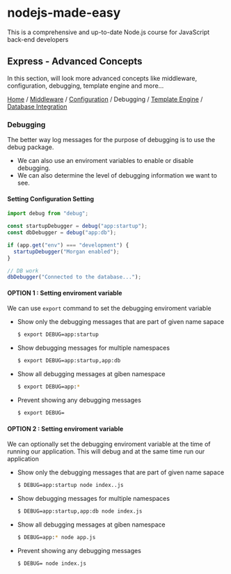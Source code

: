 # nodejs-made-easy

This is a comprehensive and up-to-date Node.js course for JavaScript back-end developers

## Express - Advanced Concepts

In this section, will look more advanced concepts like middleware, configuration, debugging, template engine and more...

[Home](../README.md) / [Middleware](./middleware.md) / [Configuration](./configuration.md) / Debugging / [Template Engine](./template-engines.md) / [Database Integration](./database-integration.md)

### Debugging

The better way log messages for the purpose of debugging is to use the debug package.

- We can also use an enviroment variables to enable or disable debugging.
- We can also determine the level of debugging information we want to see.

#### Setting Configuration Setting

```js
import debug from "debug";

const startupDebugger = debug("app:startup");
const dbDebugger = debug("app:db");

if (app.get("env") === "development") {
  startupDebugger("Morgan enabled");
}

// DB work
dbDebugger("Connected to the database...");
```

#### OPTION 1 : Setting enviroment variable

We can use `export` command to set the debugging enviroment variable

- Show only the debugging messages that are part of given name sapace

  ```zsh
  $ export DEBUG=app:startup
  ```

- Show debugging messages for multiple namespaces

  ```zsh
  $ export DEBUG=app:startup,app:db
  ```

- Show all debugging messages at giben namespace

  ```zsh
  $ export DEBUG=app:*
  ```

- Prevent showing any debugging messages

  ```zsh
  $ export DEBUG=
  ```

#### OPTION 2 : Setting enviroment variable

We can optionally set the debugging enviroment variable at the time of running our application. This will debug and at the same time run our application

- Show only the debugging messages that are part of given name sapace

  ```zsh
  $ DEBUG=app:startup node index..js
  ```

- Show debugging messages for multiple namespaces

  ```zsh
  $ DEBUG=app:startup,app:db node index.js
  ```

- Show all debugging messages at giben namespace

  ```zsh
  $ DEBUG=app:* node app.js
  ```

- Prevent showing any debugging messages

  ```zsh
  $ DEBUG= node index.js
  ```
